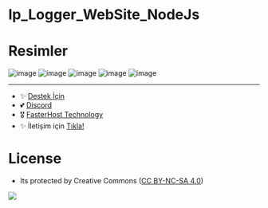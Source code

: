 # Ip_Logger_WebSite_NodeJs

# Resimler

![image](https://user-images.githubusercontent.com/63351166/211161070-8e100b67-cbf9-44bc-aee3-e217024a6b55.png)
![image](https://user-images.githubusercontent.com/63351166/211161110-35f56624-d6bb-45f8-8df7-60cd4209aff6.png)
![image](https://user-images.githubusercontent.com/63351166/211161080-b3ca18e7-7134-4b2c-ae5b-64384391689f.png)
![image](https://user-images.githubusercontent.com/63351166/211161104-18f02862-ba43-4074-9506-f73b18e44dae.png)
![image](https://user-images.githubusercontent.com/63351166/211161105-d336b086-50c0-42a5-a972-841cf1bece39.png)

---
- ✨ [Destek İçin](https://fastuptime.com) <br>
- 💕 [Discord](https://fastuptime.com/discord)<br>
- 🎖️ [FasterHost Technology](https://fasterhost.tech/)<br>
- ✨ İletişim için [Tıkla!](mailto:fastuptime@gmail.com)<br>

# License
- Its protected by Creative Commons ([CC BY-NC-SA 4.0](https://creativecommons.org/licenses/by-nc-sa/4.0/))

<a href="https://creativecommons.org/licenses/by-nc-sa/4.0/" title="BYNCSA40"><img src="https://licensebuttons.net/l/by-nc-sa/4.0/88x31.png"></a>
